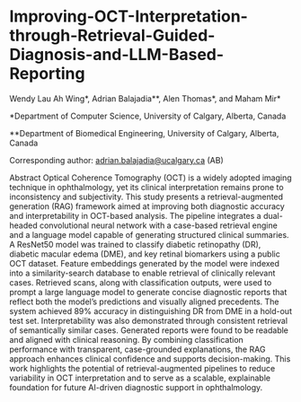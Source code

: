 # Improving-OCT-Interpretation-through-Retrieval-Guided-Diagnosis-and-LLM-Based-Reporting

Wendy Lau Ah Wing*, Adrian Balajadia**, Alen Thomas*, and Maham Mir*

*Department of Computer Science, University of Calgary, Alberta, Canada

**Department of Biomedical Engineering, University of Calgary, Alberta, Canada

Corresponding author: adrian.balajadia@ucalgary.ca (AB)




Abstract
Optical Coherence Tomography (OCT) is a widely adopted imaging technique in ophthalmology, yet its clinical interpretation remains prone to inconsistency and subjectivity. This study presents a retrieval-augmented generation (RAG) framework aimed at improving both diagnostic accuracy and interpretability in OCT-based analysis. The pipeline integrates a dual-headed convolutional neural network with a case-based retrieval engine and a language model capable of generating structured clinical summaries. A ResNet50 model was trained to classify diabetic retinopathy (DR), diabetic macular edema (DME), and key retinal biomarkers using a public OCT dataset. Feature embeddings generated by the model were indexed into a similarity-search database to enable retrieval of clinically relevant cases. Retrieved scans, along with classification outputs, were used to prompt a large language model to generate concise diagnostic reports that reflect both the model’s predictions and visually aligned precedents. The system achieved 89% accuracy in distinguishing DR from DME in a hold-out test set. Interpretability was also demonstrated through consistent retrieval of semantically similar cases. Generated reports were found to be readable and aligned with clinical reasoning. By combining classification performance with transparent, case-grounded explanations, the RAG approach enhances clinical confidence and supports decision-making. This work highlights the potential of retrieval-augmented pipelines to reduce variability in OCT interpretation and to serve as a scalable, explainable foundation for future AI-driven diagnostic support in ophthalmology.
